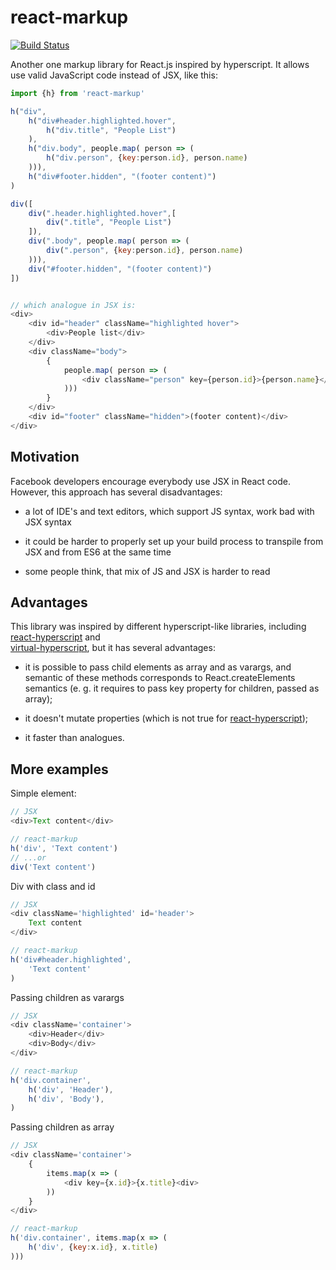 # react-markup
[![Build Status](https://travis-ci.org/koluch/react-markup.svg)](https://travis-ci.org/koluch/react-markup)

Another one markup library for React.js inspired by hyperscript. It allows use valid JavaScript code instead of 
JSX, like this:

```js
import {h} from 'react-markup'

h("div",
    h("div#header.highlighted.hover",
        h("div.title", "People List")
    ),
    h("div.body", people.map( person => (
        h("div.person", {key:person.id}, person.name)
    ))),
    h("div#footer.hidden", "(footer content)")
)

div([
    div(".header.highlighted.hover",[
        div(".title", "People List")
    ]),
    div(".body", people.map( person => (
        div(".person", {key:person.id}, person.name)
    ))),
    div("#footer.hidden", "(footer content)")
])


// which analogue in JSX is:
<div>
    <div id="header" className="highlighted hover">
        <div>People list</div>
    </div>
    <div className="body">
        {
            people.map( person => (
                <div className="person" key={person.id}>{person.name}</div>
            )))
        }
    </div>
    <div id="footer" className="hidden">(footer content)</div>
</div> 
```

## Motivation

Facebook developers encourage everybody use JSX in React code. However, this approach has several disadvantages:

 - a lot of IDE's and text editors, which support JS syntax, work bad with JSX syntax
 
 - it could be harder to properly set up your build process to transpile from JSX and from ES6 at the same time
 
 - some people think, that mix of JS and JSX is harder to read  

## Advantages

This library was inspired by different hyperscript-like libraries, including
[react-hyperscript](https://github.com/mlmorg/react-hyperscript) and  
[virtual-hyperscript](https://github.com/Raynos/virtual-hyperscript), but it has several advantages:

* it is possible to pass child elements as array and as varargs, and semantic of these methods corresponds
to React.createElements semantics (e. g. it requires to pass key property for children, passed as array);

* it doesn't mutate properties (which is not true for [react-hyperscript](https://github.com/mlmorg/react-hyperscript));

* it faster than analogues.   

## More examples

Simple element:

```js
// JSX
<div>Text content</div>

// react-markup
h('div', 'Text content')
// ...or
div('Text content')
```

Div with class and id
```js
// JSX
<div className='highlighted' id='header'>
    Text content
</div> 

// react-markup
h('div#header.highlighted', 
    'Text content'
)
```

Passing children as varargs

```js
// JSX
<div className='container'>
    <div>Header</div>
    <div>Body</div>
</div> 

// react-markup
h('div.container', 
    h('div', 'Header'),
    h('div', 'Body'),
)
```

Passing children as array

```js
// JSX
<div className='container'>
    {
        items.map(x => (
            <div key={x.id}>{x.title}<div>
        ))
    }
</div> 

// react-markup
h('div.container', items.map(x => (
    h('div', {key:x.id}, x.title)
)))
```